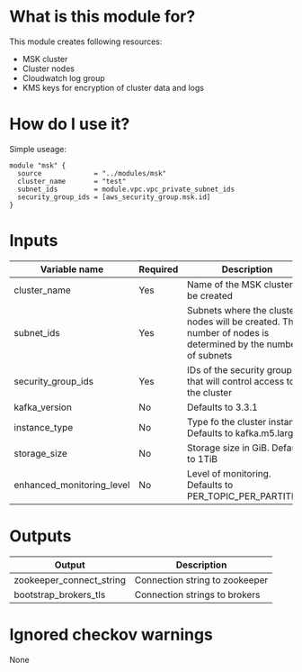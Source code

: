 # What is this module for?
This module creates following resources:
* MSK cluster
* Cluster nodes
* Cloudwatch log group
* KMS keys for encryption of cluster data and logs

# How do I use it?
Simple useage:

```hcl
module "msk" {
  source             = "../modules/msk"
  cluster_name       = "test"
  subnet_ids         = module.vpc.vpc_private_subnet_ids
  security_group_ids = [aws_security_group.msk.id]
}
```
# Inputs
|Variable name|Required|Description|
|-------------|--------|-----------|
|cluster_name|Yes|Name of the MSK cluster to be created|
|subnet_ids|Yes|Subnets where the cluster nodes will be created. The number of nodes is determined by the number of subnets|
|security_group_ids|Yes|IDs of the security group(s) that will control access to the cluster|
|kafka_version|No|Defaults to 3.3.1|
|instance_type|No|Type fo the cluster instance. Defaults to kafka.m5.large|
|storage_size|No|Storage size in GiB. Defaults to 1TiB|
|enhanced_monitoring_level|No|Level of monitoring. Defaults to PER_TOPIC_PER_PARTITION|

# Outputs
|Output|Description|
|---|---|
|zookeeper_connect_string|Connection string to zookeeper|
|bootstrap_brokers_tls|Connection strings to brokers|

# Ignored checkov warnings

None

